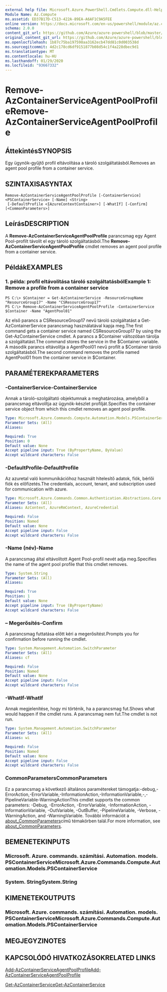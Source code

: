 ```yaml
---
external help file: Microsoft.Azure.PowerShell.Cmdlets.Compute.dll-Help.xml
Module Name: Az.Compute
ms.assetid: ED37B17D-C513-422A-89EA-A6AF1C9A5FEE
online version: https://docs.microsoft.com/en-us/powershell/module/az.compute/remove-azcontainerserviceagentpoolprofile
schema: 2.0.0
content_git_url: https://github.com/Azure/azure-powershell/blob/master/src/Compute/Compute/help/Remove-AzContainerServiceAgentPoolProfile.md
original_content_git_url: https://github.com/Azure/azure-powershell/blob/master/src/Compute/Compute/help/Remove-AzContainerServiceAgentPoolProfile.md
ms.openlocfilehash: 1b87c75ba197598aa3162ecb47dd81c0d003538d
ms.sourcegitcommit: 4d2c178cd6df9151877b08d54c1f4a228dbec9d1
ms.translationtype: MT
ms.contentlocale: hu-HU
ms.lasthandoff: 01/29/2020
ms.locfileid: "93667332"
---
```

# <span data-ttu-id="7de13-101">Remove-AzContainerServiceAgentPoolProfile</span><span class="sxs-lookup"><span data-stu-id="7de13-101">Remove-AzContainerServiceAgentPoolProfile</span></span>

## <span data-ttu-id="7de13-102">Áttekintés</span><span class="sxs-lookup"><span data-stu-id="7de13-102">SYNOPSIS</span></span>
<span data-ttu-id="7de13-103">Egy ügynök-gyűjtő profil eltávolítása a tároló szolgáltatásból.</span><span class="sxs-lookup"><span data-stu-id="7de13-103">Removes an agent pool profile from a container service.</span></span>

## <span data-ttu-id="7de13-104">SZINTAXISA</span><span class="sxs-lookup"><span data-stu-id="7de13-104">SYNTAX</span></span>

```
Remove-AzContainerServiceAgentPoolProfile [-ContainerService] <PSContainerService> [-Name] <String>
 [-DefaultProfile <IAzureContextContainer>] [-WhatIf] [-Confirm] [<CommonParameters>]
```

## <span data-ttu-id="7de13-105">Leírás</span><span class="sxs-lookup"><span data-stu-id="7de13-105">DESCRIPTION</span></span>
<span data-ttu-id="7de13-106">A **Remove-AzContainerServiceAgentPoolProfile** parancsmag egy Agent Pool-profilt távolít el egy tároló szolgáltatásból.</span><span class="sxs-lookup"><span data-stu-id="7de13-106">The **Remove-AzContainerServiceAgentPoolProfile** cmdlet removes an agent pool profile from a container service.</span></span>

## <span data-ttu-id="7de13-107">Példák</span><span class="sxs-lookup"><span data-stu-id="7de13-107">EXAMPLES</span></span>

### <span data-ttu-id="7de13-108">1. példa: profil eltávolítása tároló szolgáltatásból</span><span class="sxs-lookup"><span data-stu-id="7de13-108">Example 1: Remove a profile from a container service</span></span>
```
PS C:\> $Container = Get-AzContainerService -ResourceGroupName "ResourceGroup17" -Name "CSResourceGroup17" 
PS C:\> Remove-AzContainerServiceAgentPoolProfile -ContainerService $Container -Name "AgentPool01"
```

<span data-ttu-id="7de13-109">Az első parancs a CSResourceGroup17 nevű tároló szolgáltatást a Get-AzContainerService parancsmag használatával kapja meg.</span><span class="sxs-lookup"><span data-stu-id="7de13-109">The first command gets a container service named CSResourceGroup17 by using the Get-AzContainerService cmdlet.</span></span>
<span data-ttu-id="7de13-110">A parancs a $Container változóban tárolja a szolgáltatást.</span><span class="sxs-lookup"><span data-stu-id="7de13-110">The command stores the service in the $Container variable.</span></span>
<span data-ttu-id="7de13-111">A második parancs eltávolítja a AgentPool01 nevű profilt a $Container tároló szolgáltatásból.</span><span class="sxs-lookup"><span data-stu-id="7de13-111">The second command removes the profile named AgentPool01 from the container service in $Container.</span></span>

## <span data-ttu-id="7de13-112">PARAMÉTEREK</span><span class="sxs-lookup"><span data-stu-id="7de13-112">PARAMETERS</span></span>

### <span data-ttu-id="7de13-113">-ContainerService</span><span class="sxs-lookup"><span data-stu-id="7de13-113">-ContainerService</span></span>
<span data-ttu-id="7de13-114">Annak a tároló-szolgáltató objektumnak a meghatározása, amelyből a parancsmag eltávolítja az ügynök-készlet profilját.</span><span class="sxs-lookup"><span data-stu-id="7de13-114">Specifies the container service object from which this cmdlet removes an agent pool profile.</span></span>

```yaml
Type: Microsoft.Azure.Commands.Compute.Automation.Models.PSContainerService
Parameter Sets: (All)
Aliases:

Required: True
Position: 0
Default value: None
Accept pipeline input: True (ByPropertyName, ByValue)
Accept wildcard characters: False
```

### <span data-ttu-id="7de13-115">-DefaultProfile</span><span class="sxs-lookup"><span data-stu-id="7de13-115">-DefaultProfile</span></span>
<span data-ttu-id="7de13-116">Az azuretal való kommunikációhoz használt hitelesítő adatok, fiók, bérlői fiók és előfizetés.</span><span class="sxs-lookup"><span data-stu-id="7de13-116">The credentials, account, tenant, and subscription used for communication with azure.</span></span>

```yaml
Type: Microsoft.Azure.Commands.Common.Authentication.Abstractions.Core.IAzureContextContainer
Parameter Sets: (All)
Aliases: AzContext, AzureRmContext, AzureCredential

Required: False
Position: Named
Default value: None
Accept pipeline input: False
Accept wildcard characters: False
```

### <span data-ttu-id="7de13-117">-Name (név)</span><span class="sxs-lookup"><span data-stu-id="7de13-117">-Name</span></span>
<span data-ttu-id="7de13-118">A parancsmag által eltávolított Agent Pool-profil nevét adja meg.</span><span class="sxs-lookup"><span data-stu-id="7de13-118">Specifies the name of the agent pool profile that this cmdlet removes.</span></span>

```yaml
Type: System.String
Parameter Sets: (All)
Aliases:

Required: True
Position: 1
Default value: None
Accept pipeline input: True (ByPropertyName)
Accept wildcard characters: False
```

### <span data-ttu-id="7de13-119">– Megerősítés</span><span class="sxs-lookup"><span data-stu-id="7de13-119">-Confirm</span></span>
<span data-ttu-id="7de13-120">A parancsmag futtatása előtt kéri a megerősítést.</span><span class="sxs-lookup"><span data-stu-id="7de13-120">Prompts you for confirmation before running the cmdlet.</span></span>

```yaml
Type: System.Management.Automation.SwitchParameter
Parameter Sets: (All)
Aliases: cf

Required: False
Position: Named
Default value: None
Accept pipeline input: False
Accept wildcard characters: False
```

### <span data-ttu-id="7de13-121">-WhatIf</span><span class="sxs-lookup"><span data-stu-id="7de13-121">-WhatIf</span></span>
<span data-ttu-id="7de13-122">Annak megjelenítése, hogy mi történik, ha a parancsmag fut.</span><span class="sxs-lookup"><span data-stu-id="7de13-122">Shows what would happen if the cmdlet runs.</span></span> <span data-ttu-id="7de13-123">A parancsmag nem fut.</span><span class="sxs-lookup"><span data-stu-id="7de13-123">The cmdlet is not run.</span></span>

```yaml
Type: System.Management.Automation.SwitchParameter
Parameter Sets: (All)
Aliases: wi

Required: False
Position: Named
Default value: None
Accept pipeline input: False
Accept wildcard characters: False
```

### <span data-ttu-id="7de13-124">CommonParameters</span><span class="sxs-lookup"><span data-stu-id="7de13-124">CommonParameters</span></span>
<span data-ttu-id="7de13-125">Ez a parancsmag a következő általános paramétereket támogatja:-debug,-ErrorAction,-ErrorVariable,-InformationAction,-InformationVariable,-,-PipelineVariable-WarningAction</span><span class="sxs-lookup"><span data-stu-id="7de13-125">This cmdlet supports the common parameters: -Debug, -ErrorAction, -ErrorVariable, -InformationAction, -InformationVariable, -OutVariable, -OutBuffer, -PipelineVariable, -Verbose, -WarningAction, and -WarningVariable.</span></span> <span data-ttu-id="7de13-126">További információt a [about_CommonParameters](https://go.microsoft.com/fwlink/?LinkID=113216)című témakörben talál.</span><span class="sxs-lookup"><span data-stu-id="7de13-126">For more information, see [about_CommonParameters](https://go.microsoft.com/fwlink/?LinkID=113216).</span></span>

## <span data-ttu-id="7de13-127">BEMENETEK</span><span class="sxs-lookup"><span data-stu-id="7de13-127">INPUTS</span></span>

### <span data-ttu-id="7de13-128">Microsoft. Azure. commands. számítási. Automation. models. PSContainerService</span><span class="sxs-lookup"><span data-stu-id="7de13-128">Microsoft.Azure.Commands.Compute.Automation.Models.PSContainerService</span></span>

### <span data-ttu-id="7de13-129">System. String</span><span class="sxs-lookup"><span data-stu-id="7de13-129">System.String</span></span>

## <span data-ttu-id="7de13-130">KIMENETEK</span><span class="sxs-lookup"><span data-stu-id="7de13-130">OUTPUTS</span></span>

### <span data-ttu-id="7de13-131">Microsoft. Azure. commands. számítási. Automation. models. PSContainerService</span><span class="sxs-lookup"><span data-stu-id="7de13-131">Microsoft.Azure.Commands.Compute.Automation.Models.PSContainerService</span></span>

## <span data-ttu-id="7de13-132">MEGJEGYZI</span><span class="sxs-lookup"><span data-stu-id="7de13-132">NOTES</span></span>

## <span data-ttu-id="7de13-133">KAPCSOLÓDÓ HIVATKOZÁSOK</span><span class="sxs-lookup"><span data-stu-id="7de13-133">RELATED LINKS</span></span>

[<span data-ttu-id="7de13-134">Add-AzContainerServiceAgentPoolProfile</span><span class="sxs-lookup"><span data-stu-id="7de13-134">Add-AzContainerServiceAgentPoolProfile</span></span>](./Add-AzContainerServiceAgentPoolProfile.md)

[<span data-ttu-id="7de13-135">Get-AzContainerService</span><span class="sxs-lookup"><span data-stu-id="7de13-135">Get-AzContainerService</span></span>](./Get-AzContainerService.md)


